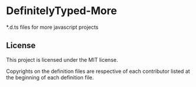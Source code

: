# DefinitelyTyped-More

*.d.ts files for more javascript projects

## License

This project is licensed under the MIT license.

Copyrights on the definition files are respective of each contributor listed at the beginning of each definition file.